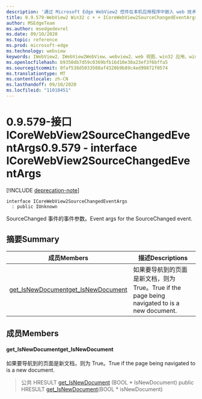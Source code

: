 ```yaml
---
description: '通过 Microsoft Edge WebView2 控件在本机应用程序中嵌入 web 技术 (HTML、CSS 和 JavaScript) '
title: 0.9.579-WebView2 Win32 c + + ICoreWebView2SourceChangedEventArgs
author: MSEdgeTeam
ms.author: msedgedevrel
ms.date: 09/10/2020
ms.topic: reference
ms.prod: microsoft-edge
ms.technology: webview
keywords: IWebView2、IWebView2WebView、webview2、web 视图、win32 应用、win32、edge、ICoreWebView2、ICoreWebView2Controller、浏览器控件、边缘 html、ICoreWebView2SourceChangedEventArgs
ms.openlocfilehash: b9350db7d59c0369bfb16d10e30a23ef3f6bffa5
ms.sourcegitcommit: 0faf538d5033508af4320b9b89c4ed99872f0574
ms.translationtype: MT
ms.contentlocale: zh-CN
ms.lasthandoff: 09/10/2020
ms.locfileid: "11010451"
---
```

# <span data-ttu-id="a401e-104">0.9.579-接口 ICoreWebView2SourceChangedEventArgs</span><span class="sxs-lookup"><span data-stu-id="a401e-104">0.9.579 - interface ICoreWebView2SourceChangedEventArgs</span></span> 

[!INCLUDE [deprecation-note](../../includes/deprecation-note.md)]

```
interface ICoreWebView2SourceChangedEventArgs
  : public IUnknown
```

<span data-ttu-id="a401e-105">SourceChanged 事件的事件参数。</span><span class="sxs-lookup"><span data-stu-id="a401e-105">Event args for the SourceChanged event.</span></span>

## <span data-ttu-id="a401e-106">摘要</span><span class="sxs-lookup"><span data-stu-id="a401e-106">Summary</span></span>

 <span data-ttu-id="a401e-107">成员</span><span class="sxs-lookup"><span data-stu-id="a401e-107">Members</span></span>                        | <span data-ttu-id="a401e-108">描述</span><span class="sxs-lookup"><span data-stu-id="a401e-108">Descriptions</span></span>
--------------------------------|---------------------------------------------
[<span data-ttu-id="a401e-109">get_IsNewDocument</span><span class="sxs-lookup"><span data-stu-id="a401e-109">get_IsNewDocument</span></span>](#get_isnewdocument) | <span data-ttu-id="a401e-110">如果要导航到的页面是新文档，则为 True。</span><span class="sxs-lookup"><span data-stu-id="a401e-110">True if the page being navigated to is a new document.</span></span>

## <span data-ttu-id="a401e-111">成员</span><span class="sxs-lookup"><span data-stu-id="a401e-111">Members</span></span>

#### <span data-ttu-id="a401e-112">get_IsNewDocument</span><span class="sxs-lookup"><span data-stu-id="a401e-112">get_IsNewDocument</span></span> 

<span data-ttu-id="a401e-113">如果要导航到的页面是新文档，则为 True。</span><span class="sxs-lookup"><span data-stu-id="a401e-113">True if the page being navigated to is a new document.</span></span>

> <span data-ttu-id="a401e-114">公共 HRESULT [get_IsNewDocument](#get_isnewdocument) (BOOL \* IsNewDocument) </span><span class="sxs-lookup"><span data-stu-id="a401e-114">public HRESULT [get_IsNewDocument](#get_isnewdocument)(BOOL \* isNewDocument)</span></span>


